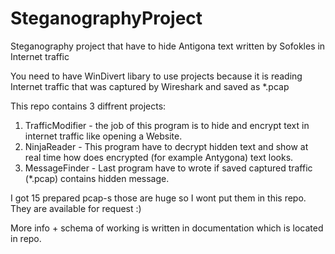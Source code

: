 # SteganographyProject
Steganography project that have to hide Antigona text written by Sofokles in Internet traffic

You need to have WinDivert libary to use projects because it is reading Internet traffic that was captured by Wireshark and saved as *.pcap

This repo contains 3 diffrent projects:

1. TrafficModifier - the job of this program is to hide and encrypt text in internet traffic  like opening a Website.
2. NinjaReader - This program have to decrypt hidden text and show at real time how does encrypted (for example Antygona) text looks.
3. MessageFinder - Last program have to wrote if saved captured traffic (*.pcap) contains hidden message.

I got 15 prepared pcap-s those are huge so I wont put them in this repo. They are available for request :)

More info + schema of working is written in documentation which is located in repo.